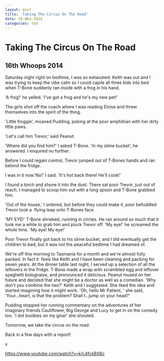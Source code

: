```yaml
---
layout: post
title: 'Taking The Circus On The Road'
date: 16-Wha-2014
categories: tbd
---
```


# Taking The Circus On The Road

## 16th Whoops 2014

Saturday night right on bedtime,   I was so exhausted. Keith was out and I was trying to keep the vibe calm so I could cajole all three kids into bed when T-Bone suddenly ran inside with a frog in his hand.

'A frog!' he yelled. 'I've got a frog and he's my new pet!'

The girls shot off the coach where I was reading Eloise and threw themselves into the spirit of the thing.

'Little froggie', moaned Pudding, poking at the poor amphibian with her dirty little paws.

'Let's call him Trevor,' said Peanut.

'Where did you find him?' I asked T-Bone. 'In my slime bucket', he answered. I enquired no further.

Before I could regain control, Trevor jumped out of T-Bones hands and ran behind the fridge.

I was in it now.'No!' I said. 'It's hot back there! He'll cook!'

I found a torch and shone it into the dust. There sat poor Trevor, just out of reach. I managed to scoop him out with a long spoon and T-Bone grabbed him.

'Out of the house,' I ordered, but before they could make it, poor befuddled Trevor took a  flying leap onto T-Bones face.

'MY EYE!' T-Bone shrieked, running in circles. He ran around so much that it took me a while to grab him and pluck Trevor off. 'My eye!' he screamed the whole time. 'My eye! My eye!'

Poor Trevor finally got back to his slime bucket, and I did eventually get the children to bed, but it was not the peaceful bedtime I had dreamed of.

We're off this morning to Tasmania for a month and we're almost fully packed. In fact it  feels like Keith and I have been cleaning and packing for seven years. At the dinner table last night, I served up a selection of all the leftovers in the fridge. T-Bone made a wrap with scrambled egg and leftover spaghetti bolognaise, and pronounced it delicious. Peanut mused on her future and decided that she might be a doctor as well as a comedian. 'Why don't you combine the two?' Keith and I suggested. She liked the idea and started imagining how it might work. 'Oh, hello Mr Patient, ' she said, 'Your...heart, is that the problem? Shall I...jump on your head?'

Pudding stopped her running commentary on the adventures of her imaginary friends Cauliflower, Big George and Lucy to get in on the comedy too. 'I dot boobies on my gina!' she shouted.

Tomorrow, we take the circus on the road.

Back in a few days with a report!

x

https://www.youtube.com/watch?v=krL4fckBX8c
